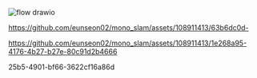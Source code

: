 
![flow drawio](https://github.com/eunseon02/mono_slam/assets/108911413/ff1edf0e-7fda-4a13-8a73-94c7f49794bd)

https://github.com/eunseon02/mono_slam/assets/108911413/63b6dc0d-

https://github.com/eunseon02/mono_slam/assets/108911413/1e268a95-4176-4b27-b27e-80c91d2b4666

25b5-4901-bf66-3622cf16a86d

